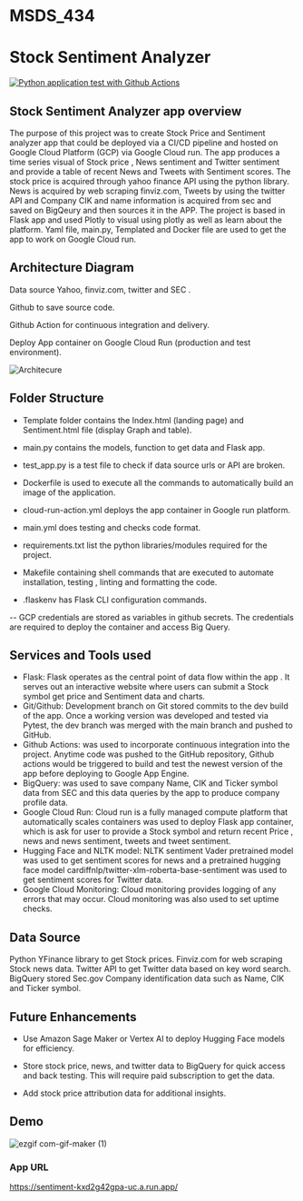 # MSDS_434
# Stock Sentiment Analyzer 

[![Python application test with Github Actions](https://github.com/haaden/MSDS_434/actions/workflows/main.yml/badge.svg)](https://github.com/haaden/MSDS_434/actions/workflows/main.yml)

## Stock Sentiment Analyzer app overview

The purpose of this project was to create Stock Price and Sentiment analyzer app that could be deployed via a CI/CD pipeline and hosted on Google Cloud Platform (GCP) via Google Cloud run. The app produces a time series visual of Stock price , News sentiment and Twitter sentiment and provide a table of recent News and Tweets with Sentiment scores. 
The stock price is acquired through yahoo finance API using the python library. News is acquired by web scraping finviz.com, Tweets by using  the twitter API and Company CIK and name information is acquired from sec and saved on BigQeury and then sources it in the APP.
The project is based in Flask app and used Plotly to visual using plotly as well as learn about the platform. Yaml file, main.py, Templated and Docker  file are used to get the app to work on Google Cloud run.


## Architecture Diagram

Data source Yahoo, finviz.com, twitter and SEC . 

Github to save source code.

Github Action for continuous integration and delivery.

Deploy App container on Google Cloud Run (production and test environment).

 ![Architecure](https://user-images.githubusercontent.com/19863921/172090604-5b41f72f-454d-4165-a400-3e7288b58447.jpg)



## Folder Structure

- Template folder contains the Index.html (landing page) and Sentiment.html file (display Graph and table).

- main.py contains the models, function to get data and Flask app.

- test_app.py is a test file to check if data source urls or API are broken.

- Dockerfile is used to execute all the commands to automatically build an image of the application.

- cloud-run-action.yml  deploys the app container in Google run platform.

- main.yml does testing and checks code format.

- requirements.txt list the  python libraries/modules required for the project.

- Makefile containing shell commands that are executed to automate installation, testing , linting and formatting the code.

- .flaskenv has Flask CLI configuration commands.


-- GCP credentials are stored as variables in github secrets. The credentials are required to deploy the container and access Big Query.



## Services and Tools used

-	Flask: Flask operates as the central point of data flow within the app . It serves out
an interactive website where users can submit a Stock symbol get price and Sentiment data and charts.
-	Git/Github: Development branch on Git stored commits to the dev build of the app.
Once a working version was developed and tested via Pytest, the dev branch was merged with the main branch and pushed to GitHub.
-	Github Actions: was used to incorporate continuous integration into the project. Anytime code was pushed to the  GitHub repository, Github actions would be triggered to build and test the newest version of the app before deploying to Google App Engine.
-	BigQuery: was used to save company Name, CIK and Ticker symbol data from SEC and this data queries by the app to produce company profile data.
-	Google Cloud Run: Cloud run is a fully managed compute platform that automatically scales containers was used to deploy Flask app container, which is ask for user to provide a Stock symbol and return recent Price , news and news sentiment, tweets and tweet sentiment. 
-	Hugging Face and NLTK model:  NLTK sentiment Vader pretrained model was used to get sentiment scores for news and a pretrained hugging face model cardiffnlp/twitter-xlm-roberta-base-sentiment was used to get sentiment scores for Twitter data.
-	Google Cloud Monitoring: Cloud monitoring provides logging of any errors that may occur. Cloud monitoring was also used to set uptime checks.


## Data Source

Python YFinance library to get Stock prices.
Finviz.com for web scraping Stock news data.
Twitter API to get Twitter data based on key word search.
BigQuery  stored Sec.gov  Company identification data such as Name, CIK and Ticker symbol.

## Future Enhancements

- Use Amazon Sage Maker or Vertex AI to deploy Hugging Face models for efficiency. 

- Store stock price, news, and twitter data to BigQuery  for quick access and back testing. This will require paid subscription to get the data.

- Add stock price attribution data for additional insights.

## Demo

![ezgif com-gif-maker (1)](https://user-images.githubusercontent.com/19863921/172090275-cd17c42e-3d9a-4635-aac7-52a4861aaf42.gif)


### App URL

https://sentiment-kxd2g42gpa-uc.a.run.app/
